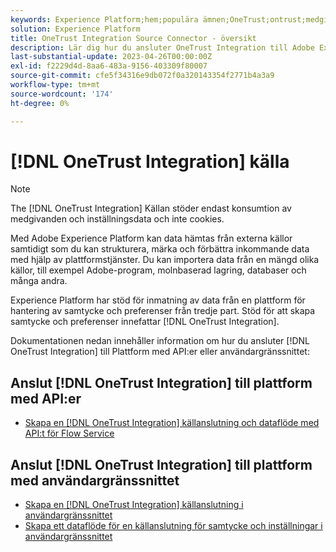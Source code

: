 ```yaml
---
keywords: Experience Platform;hem;populära ämnen;OneTrust;ontrust;medgivande;samtycke och inställningar;efterlevnad
solution: Experience Platform
title: OneTrust Integration Source Connector - översikt
description: Lär dig hur du ansluter OneTrust Integration till Adobe Experience Platform med API:er eller användargränssnittet.
last-substantial-update: 2023-04-26T00:00:00Z
exl-id: f2229d4d-8aa6-483a-9156-403309f80007
source-git-commit: cfe5f34316e9db072f0a320143354f2771b4a3a9
workflow-type: tm+mt
source-wordcount: '174'
ht-degree: 0%

---
```


# [!DNL OneTrust Integration] källa

>[!NOTE]
>
>The [!DNL OneTrust Integration] Källan stöder endast konsumtion av medgivanden och inställningsdata och inte cookies.

Med Adobe Experience Platform kan data hämtas från externa källor samtidigt som du kan strukturera, märka och förbättra inkommande data med hjälp av plattformstjänster. Du kan importera data från en mängd olika källor, till exempel Adobe-program, molnbaserad lagring, databaser och många andra.

Experience Platform har stöd för inmatning av data från en plattform för hantering av samtycke och preferenser från tredje part. Stöd för att skapa samtycke och preferenser innefattar [!DNL OneTrust Integration].

Dokumentationen nedan innehåller information om hur du ansluter [!DNL OneTrust Integration] till Plattform med API:er eller användargränssnittet:

## Anslut [!DNL OneTrust Integration] till plattform med API:er

- [Skapa en [!DNL OneTrust Integration] källanslutning och dataflöde med API:t för Flow Service](../../tutorials/api/create/consent-and-preferences/onetrust.md)

## Anslut [!DNL OneTrust Integration] till plattform med användargränssnittet

- [Skapa en [!DNL OneTrust Integration] källanslutning i användargränssnittet](../../tutorials/ui/create/consent-and-preferences/onetrust.md)
- [Skapa ett dataflöde för en källanslutning för samtycke och inställningar i användargränssnittet](../../tutorials/ui/dataflow/consent-and-preferences.md)
